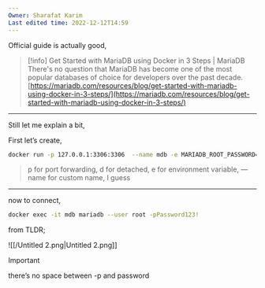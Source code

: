 ```yaml
---
Owner: Sharafat Karim
Last edited time: 2022-12-12T14:59
---
```

Official guide is actually good,

> [!info] Get Started with MariaDB using Docker in 3 Steps | MariaDB  
> There's no question that MariaDB has become one of the most popular databases of choice for developers over the past decade.  
> [https://mariadb.com/resources/blog/get-started-with-mariadb-using-docker-in-3-steps/](https://mariadb.com/resources/blog/get-started-with-mariadb-using-docker-in-3-steps/)  

---

Still let me explain a bit,

First let’s create,

```Bash
docker run -p 127.0.0.1:3306:3306  --name mdb -e MARIADB_ROOT_PASSWORD=Password123! -d mariadb:latest
```

> p for port forwarding, d for detached, e for environment variable, —name for custom name, I guess

---

now to connect,

```Bash
docker exec -it mdb mariadb --user root -pPassword123!
```

from TLDR;

![[/Untitled 2.png|Untitled 2.png]]

> [!important]  
> there’s no space between -p and password